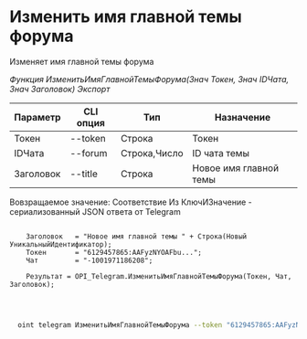 ﻿---
sidebar_position: 9
---

# Изменить имя главной темы форума
 Изменяет имя главной темы форума


*Функция ИзменитьИмяГлавнойТемыФорума(Знач Токен, Знач IDЧата, Знач Заголовок) Экспорт*

  | Параметр | CLI опция | Тип | Назначение |
  |-|-|-|-|
  | Токен | --token | Строка | Токен |
  | IDЧата | --forum | Строка,Число | ID чата темы |
  | Заголовок | --title | Строка | Новое имя главной темы |

  
  Вовзращаемое значение:   Соответствие Из КлючИЗначение - сериализованный JSON ответа от Telegram

```bsl title="Пример кода"
	
    Заголовок   = "Новое имя главной темы " + Строка(Новый УникальныйИдентификатор);
    Токен       = "6129457865:AAFyzNYOAFbu...";
    Чат         = "-1001971186208";    
    
    Результат = OPI_Telegram.ИзменитьИмяГлавнойТемыФорума(Токен, Чат, Заголовок);

	
```

```sh title="Пример команд CLI"
    
  oint telegram ИзменитьИмяГлавнойТемыФорума --token "6129457865:AAFyzNYOAFbu..." --forum %forum% --title %title%

```


```json title="Результат"



```
